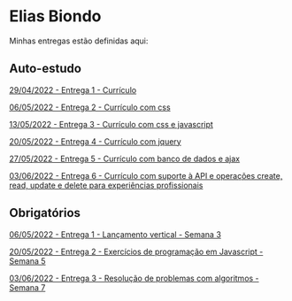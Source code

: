 # Elias Biondo
Minhas entregas estão definidas aqui:
## Auto-estudo
<a href="https://github.com/eliasbiondo/autoestudos-m2/tree/main/03_AUT_EST_ENTREGA/Semana%202"> 29/04/2022 - Entrega 1 - Currículo</a>

<a href="https://github.com/eliasbiondo/autoestudos-m2/tree/main/03_AUT_EST_ENTREGA/Semana%203"> 06/05/2022 - Entrega 2 - Currículo com css</a>

<a href="https://github.com/eliasbiondo/autoestudos-m2/tree/main/03_AUT_EST_ENTREGA/Semana%204"> 13/05/2022 - Entrega 3 - Currículo com css e javascript</a>

<a href="https://github.com/eliasbiondo/autoestudos-m2/tree/main/03_AUT_EST_ENTREGA/Semana%205"> 20/05/2022 - Entrega 4 - Currículo com jquery</a>

<a href="https://github.com/eliasbiondo/autoestudos-m2/tree/main/03_AUT_EST_ENTREGA/Semana%206"> 27/05/2022 - Entrega 5 - Currículo com banco de dados e ajax</a>

<a href="https://github.com/eliasbiondo/autoestudos-m2/tree/main/03_AUT_EST_ENTREGA/Semana%207"> 03/06/2022 - Entrega 6 - Currículo com suporte à API e operações create, read, update e delete para experiências profissionais</a>


## Obrigatórios
<a href="https://github.com/eliasbiondo/autoestudos-m2/tree/main/04_AUT_EST_EX_OBRIGATORIOS/Semana%203"> 06/05/2022 - Entrega 1 - Lançamento vertical - Semana 3</a>

<a href="https://github.com/eliasbiondo/autoestudos-m2/tree/main/04_AUT_EST_EX_OBRIGATORIOS/Semana%205"> 20/05/2022 - Entrega 2 - Exercícios de programação em Javascript - Semana 5</a>

<a href="https://github.com/eliasbiondo/autoestudos-m2/tree/main/04_AUT_EST_EX_OBRIGATORIOS/Semana%207">03/06/2022 - Entrega 3 - Resolução de problemas com algoritmos - Semana 7</a>

